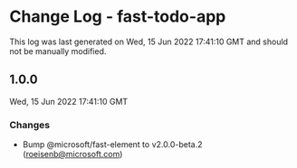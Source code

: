 # Change Log - fast-todo-app

This log was last generated on Wed, 15 Jun 2022 17:41:10 GMT and should not be manually modified.

<!-- Start content -->

## 1.0.0

Wed, 15 Jun 2022 17:41:10 GMT

### Changes

- Bump @microsoft/fast-element to v2.0.0-beta.2 (roeisenb@microsoft.com)
